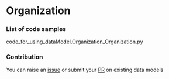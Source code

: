 # Organization

### List of code samples 

<!-- 50-List of code -->

<!-- [code entry](link) -->
[code_for_using_dataModel.Organization_Organization.py](https://github.com/smart-data-models/dataModel.Organization/blob/master/Organization/code/code_for_using_dataModel.Organization_Organization.py)


<!-- /50-List of code -->

### Contribution
You can raise an [issue](https://github.com/smart-data-models/dataModel.Organization/issues) or submit your [PR](https://github.com/smart-data-models/dataModel.Organization/pulls) on existing data models
